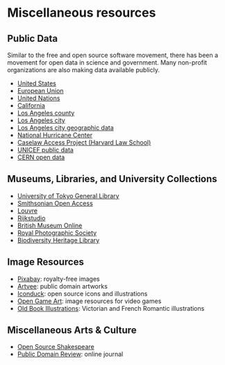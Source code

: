# Miscellaneous resources

## Public Data

Similar to the free and open source software movement, there has been a
movement for open data in science and government.  Many non-profit
organizations are also making data available publicly.

- [United States](https://www.data.gov/)
- [European Union](https://data.europa.eu/euodp/en/home)
- [United Nations](https://data.un.org/)
- [California](https://data.ca.gov/)
- [Los Angeles county](https://data.lacounty.gov/)
- [Los Angeles city](https://data.lacity.org/)
- [Los Angeles city geographic data](https://geohub.lacity.org/)
- [National Hurricane Center](https://www.nhc.noaa.gov/data/)
- [Caselaw Access Project (Harvard Law School)](https://case.law/)
- [UNICEF public data](https://data.unicef.org/)
- [CERN open data](http://opendata.cern.ch/)


## Museums, Libraries, and University Collections

- [University of Tokyo General Library](https://archive.org/details/utokyo-general)
- [Smithsonian Open Access](https://www.si.edu/openaccess)
- [Louvre](https://collections.louvre.fr/en/)
- [Rijkstudio](https://www.rijksmuseum.nl/en/rijksstudio)
- [British Museum Online](https://www.britishmuseum.org/collection)
- [Royal Photographic Society](https://archive.rps.org/archive)
- [Biodiversity Heritage Library](https://www.flickr.com/photos/biodivlibrary/albums)

## Image Resources

- [Pixabay](https://pixabay.com/): royalty-free images
- [Artvee](https://artvee.com/): public domain artworks
- [Iconduck](https://iconduck.com/): open source icons and illustrations
- [Open Game Art](https://opengameart.org/): image resources for video games
- [Old Book Illustrations](https://www.oldbookillustrations.com/): Victorian and
  French Romantic illustrations

## Miscellaneous Arts & Culture

- [Open Source Shakespeare](https://www.opensourceshakespeare.org/)
- [Public Domain Review](https://publicdomainreview.org): online journal



